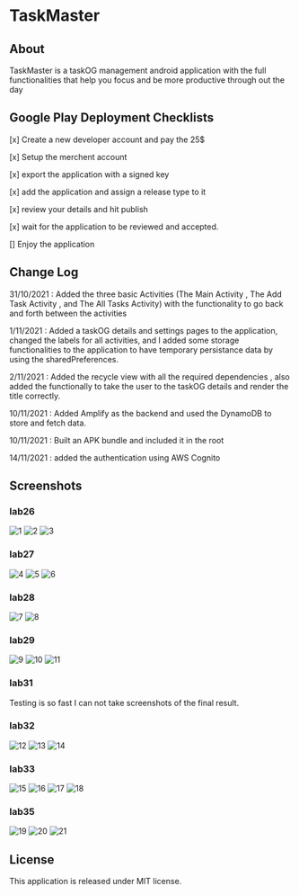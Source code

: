 # TaskMaster

## About

TaskMaster is a taskOG management android application with the full functionalities that help you
focus and be more productive through out the day

## Google Play Deployment Checklists

[x] Create a new developer account and pay the 25$

[x] Setup the merchent account

[x] export the application with a signed key

[x] add the application and assign a release type to it

[x] review your details and hit publish

[x] wait for the application to be reviewed and accepted.

[] Enjoy the application

## Change Log

31/10/2021 : Added the three basic Activities (The Main Activity , The Add Task Activity , and The
All Tasks Activity) with the functionality to go back and forth between the activities

1/11/2021 : Added a taskOG details and settings pages to the application, changed the labels for all
activities, and I added some storage functionalities to the application to have temporary
persistance data by using the sharedPreferences.

2/11/2021 : Added the recycle view with all the required dependencies , also added the functionally
to take the user to the taskOG details and render the title correctly.

10/11/2021 : Added Amplify as the backend and used the DynamoDB to store and fetch data.

10/11/2021 : Built an APK bundle and included it in the root

14/11/2021 : added the authentication using AWS Cognito



## Screenshots

### lab26

![1](./screenshots/OLD/1.png)
![2](./screenshots/OLD/2.png)
![3](./screenshots/OLD/3.png)

### lab27

![4](./screenshots/OLD/4.png)
![5](./screenshots/OLD/5.png)
![6](./screenshots/OLD/6.png)

### lab28

![7](./screenshots/OLD/7.png)
![8](./screenshots/OLD/8.png)

### lab29

![9](screenshots/OLD/9.png)
![10](screenshots/OLD/10.png)
![11](screenshots/OLD/11.png)

### lab31

Testing is so fast I can not take screenshots of the final result.

### lab32

![12](screenshots/OLD/12.png)
![13](screenshots/OLD/13.png)
![14](screenshots/OLD/14.png)

### lab33

![15](screenshots/OLD/15.png)
![16](screenshots/OLD/16.png)
![17](screenshots/OLD/17.png)
![18](screenshots/OLD/18.png)

### lab35

![19](screenshots/19.png)
![20](screenshots/20.png)
![21](screenshots/21.png)

## License

This application is released under MIT license.
